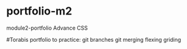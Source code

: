 # portfolio-m2
module2-portfolio
Advance CSS

#Torabis portfolio
to practice:
git branches
git merging
flexing
griding





